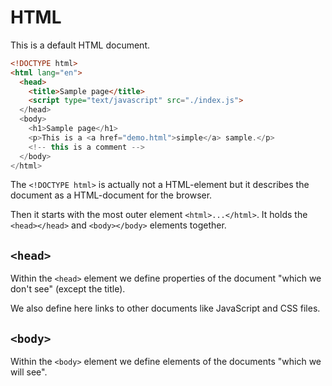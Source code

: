 # HTML

This is a default HTML document.

```html
<!DOCTYPE html>
<html lang="en">
  <head>
    <title>Sample page</title>
    <script type="text/javascript" src="./index.js">
  </head>
  <body>
    <h1>Sample page</h1>
    <p>This is a <a href="demo.html">simple</a> sample.</p>
    <!-- this is a comment -->
  </body>
</html>
```

The `<!DOCTYPE html>` is actually not a HTML-element but it describes the document as a HTML-document for the browser.

Then it starts with the most outer element `<html>...</html>`. It holds the `<head></head>` and `<body></body>` elements together.

## `<head>`

Within the `<head>` element we define properties of the document "which we don't see" (except the title).

We also define here links to other documents like JavaScript and CSS files.

## `<body>`

Within the `<body>` element we define elements of the documents "which we will see".
